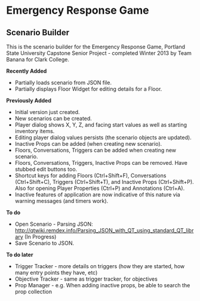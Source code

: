 Emergency Response Game
=======================

Scenario Builder
----------------

This is the scenario builder for the Emergency Response Game,
Portland State University Capstone Senior Project - completed
Winter 2013 by Team Banana for Clark College.

**Recently Added**

* Partially loads scenario from JSON file.
* Partially displays Floor Widget for editing details for a Floor.

**Previously Added**

* Initial version just created.
* New scenarios can be created.
* Player dialog shows X, Y, Z, and facing start values as well as starting inventory items.
* Editing player dialog values persists (the scenario objects are updated).
* Inactive Props can be added (when creating new scenario).
* Floors, Conversations, Triggers can be added when creating new scenario.
* Floors, Conversations, Triggers, Inactive Props can be removed. Have stubbed edit buttons too.
* Shortcut keys for adding Floors (Ctrl+Shift+F), Conversations (Ctrl+Shift+C), Triggers (Ctrl+Shift+T),
  and Inactive Props (Ctrl+Shift+P). Also for opening Player Properties (Ctrl+P) and Annotations (Ctrl+A).
* Inactive features of application are now indicative of this nature via warning messages (and timers work).

**To do**

* Open Scenario - Parsing JSON: http://qtwiki.remdex.info/Parsing_JSON_with_QT_using_standard_QT_library
  (In Progress)
* Save Scenario to JSON.

**To do later**

* Trigger Tracker - more details on triggers (how they are started, how many entry points they have, etc)
* Objective Tracker - same as trigger tracker, for objectives
* Prop Manager - e.g. When adding inactive props, be able to search the prop collection
